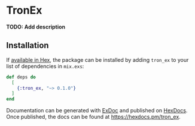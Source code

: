 # TronEx

**TODO: Add description**

## Installation

If [available in Hex](https://hex.pm/docs/publish), the package can be installed
by adding `tron_ex` to your list of dependencies in `mix.exs`:

```elixir
def deps do
  [
    {:tron_ex, "~> 0.1.0"}
  ]
end
```

Documentation can be generated with [ExDoc](https://github.com/elixir-lang/ex_doc)
and published on [HexDocs](https://hexdocs.pm). Once published, the docs can
be found at <https://hexdocs.pm/tron_ex>.

